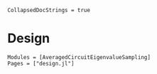 ```@meta
CollapsedDocStrings = true
```

# Design

```@autodocs
Modules = [AveragedCircuitEigenvalueSampling]
Pages = ["design.jl"]
```